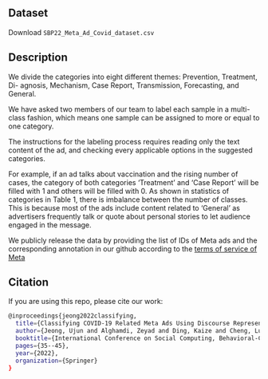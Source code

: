 ## Dataset

Download <code>SBP22_Meta_Ad_Covid_dataset.csv</code>

## Description
We divide the categories into eight different themes: Prevention, Treatment, Di-
agnosis, Mechanism, Case Report, Transmission, Forecasting, and General.

We have asked two members of our team to label each sample in a multi-class fashion, which means one sample can be assigned to more or equal to one category.

The instructions for the labeling process requires reading only the text content
of the ad, and checking every applicable options in the suggested categories.

For example, if an ad talks about vaccination and the rising number of cases,
the category of both categories ‘Treatment’ and ‘Case Report’ will be filled with 1
and others will be filled with 0. As shown in statistics of categories in Table 1,
there is imbalance between the number of classes. This is because most of the ads include
content related to ‘General’ as advertisers frequently talk or quote about personal stories
to let audience engaged in the message.

We publicly release the data by providing the list of IDs of Meta ads and the corresponding
annotation in our github according to the [terms of service of Meta](https://developers.facebook.com/terms/)

## Citation
If you are using this repo, please cite our work:
```bash
@inproceedings{jeong2022classifying,
  title={Classifying COVID-19 Related Meta Ads Using Discourse Representation Through a Hypergraph},
  author={Jeong, Ujun and Alghamdi, Zeyad and Ding, Kaize and Cheng, Lu and Li, Baoxin and Liu, Huan},
  booktitle={International Conference on Social Computing, Behavioral-Cultural Modeling and Prediction and Behavior Representation in Modeling and Simulation},
  pages={35--45},
  year={2022},
  organization={Springer}
}
```
